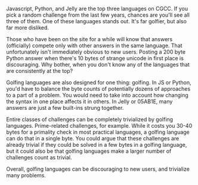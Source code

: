 Javascript, Python, and Jelly are the top three languages on CGCC. If you pick a random challenge from the last few years, chances are you'll see all three of them. One of these languages stands out. It's far golfier, but also far more disliked.

Those who have been on the site for a while will know that answers (officially) compete only with other answers in the same language. That unfortunately isn't immediately obvious to new users. Posting a 200 byte Python answer when there's 10 bytes of strange unicode in first place is discouraging. Why bother, when you don't know any of the languages that are consistently at the top?

Golfing languages are also designed for one thing: golfing. In JS or Python, you'd have to balance the byte counts of potentially dozens of approaches to a part of a problem. You would need to take into account how changing the syntax in one place affects it in others. In Jelly or 05AB1E, many answers are just a few built-ins strung together.

Entire classes of challenges can be completely trivialized by golfing languages. Prime-related challenges, for example. While it costs you 30-40 bytes for a primality check in most practical languages, a golfing language can do that in a single byte. You could argue that these challenges are already trivial if they could be solved in a few bytes in a golfing language, but it could also be that golfing languages make a larger number of challenges count as trivial.

Overall, golfing languages can be discouraging to new users, and trivialize many problems.
